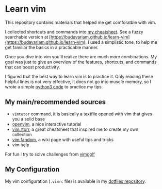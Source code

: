 # Learn vim

This repository contains materials that helped me get comforatble with vim.

I collected shortcuts and commands into [my cheatsheet](./vim-cheatsheet.md).
See a fuzzy searchable version at [https://budavariam.github.io/learn-vim](https://budavariam.github.io/learn-vim).
I used a simplistic tone, to help me get familiar the basics in a practicable manner.

Once you dive into vim you'll realize there are much more combinations.
My goal was just to give an overview of the features, shortcuts, and commands that can boost productivity.

I figured that the best way to learn vim is to practice it.
Only reading these helpful lines is not very effective, it does not go into muscle memory, so I wrote a simple [python3 code](./practice.py) to practice my tips.

## My main/recommended sources

* `vimtutor` command, it is basically a textfile opened with vim that gives you a solid base
* [openvim](https://www.openvim.com/), a nice interactive tutorial
* [vim.rtorr](https://vim.rtorr.com/), a great cheatsheet that inspired me to create my own collection
* [vim fandom](https://vim.fandom.com/wiki/Vim_Tips_Wiki), a wiki page with useful tips and tricks
* vim help

For fun I try to solve challenges from [vimgolf](https://www.vimgolf.com/)

## My Configuration

My vim configuration (`.vimrc` file) is available in my [dotfiles repository](https://github.com/budavariam/dotfiles).
